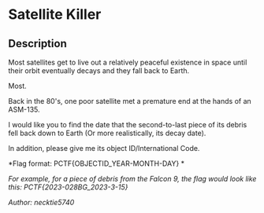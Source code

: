 # Satellite Killer

## Description

Most satellites get to live out a relatively peaceful existence in space until their orbit eventually decays and they fall back to Earth.

Most.

Back in the 80's, one poor satellite met a premature end at the hands of an ASM-135.

I would like you to find the date that the second-to-last piece of its debris fell back down to Earth (Or more realistically, its decay date).

In addition, please give me its object ID/International Code.

*Flag format: PCTF{OBJECTID_YEAR-MONTH-DAY} *

*For example, for a piece of debris from the Falcon 9, the flag would look like this: PCTF{2023-028BG_2023-3-15}*

*Author: necktie5740*

